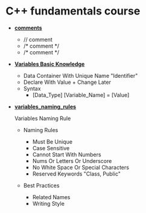 # C++ fundamentals course

* [**comments**](./comments) 
	
	- // comment
	- /* 
	     comment
	  */
	- /* comment */

* [**Variables Basic Knowledge**](./variables_basic_knowledge) 
	
	- Data Container With Unique Name "Identifier"
	- Declare With Value + Change Later
	
	* Syntax
	  * [Data_Type] [Variable_Name] = [Value]

* [**variables_naming_rules**](./variables_naming_rules)

	Variables Naming Rule

	* Naming Rules
	  * Must Be Unique
	  * Case Sensitive
	  * Cannot Start With Numbers
	  * Nums Or Letters Or Underscore
	  * No White Space Or Special Characters
	  * Reserved Keywords "Class, Public"

	* Best Practices
	  * Related Names
	  * Writing Style
